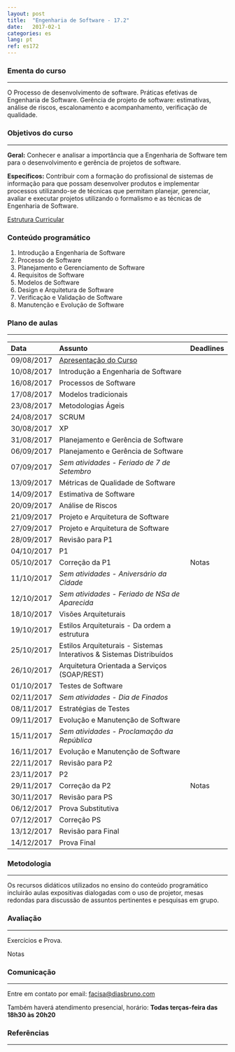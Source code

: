 ```yaml
---
layout: post
title:  "Engenharia de Software - 17.2"
date:   2017-02-1
categories: es
lang: pt
ref: es172
---
```


### Ementa do curso
___
O Processo de desenvolvimento de software. Práticas efetivas de Engenharia de Software. Gerência de projeto de software: estimativas, análise de riscos, escalonamento e acompanhamento, verificação de qualidade.

### Objetivos do curso
___
**Geral:**
Conhecer e analisar a importância que a Engenharia de Software tem para o desenvolvimento e gerência de projetos de software.

**Específicos:**
Contribuir com a formação do profissional de sistemas de informação para que possam desenvolver produtos e implementar processos utilizando-se de técnicas que permitam planejar, gerenciar, avaliar e executar projetos utilizando o formalismo e as técnicas de Engenharia de Software.

[Estrutura Curricular](https://drive.google.com/file/d/0B9oADRpZVGECMmQ4WV83YVlRRGs/view?usp=sharing)

### Conteúdo programático

1. Introdução a Engenharia de Software
2. Processo de Software
3. Planejamento e Gerenciamento de Software
4. Requisitos de Software
5. Modelos de Software
6. Design e Arquitetura de Software
7. Verificação e Validação de Software
8. Manutenção e Evolução de Software

### Plano de aulas
___

| Data	| Assunto | Deadlines
| :------- | :------ | :------ |
| 09/08/2017 | [Apresentação do Curso](https://docs.google.com/presentation/d/1EeiAs1zpZIVcpZs-dTG1XUrIcHUDLj1OX2s7mMRZ-EE/preview)
| 10/08/2017 | Introdução a Engenharia de Software
| 16/08/2017 | Processos de Software
| 17/08/2017 | Modelos tradicionais 
| 23/08/2017 | Metodologias Ágeis 
| 24/08/2017 | SCRUM 
| 30/08/2017 | XP 
| 31/08/2017 | Planejamento e Gerência de Software
| 06/09/2017 | Planejamento e Gerência de Software
| 07/09/2017 | *Sem atividades - Feriado de 7 de Setembro*
| 13/09/2017 | Métricas de Qualidade de Software
| 14/09/2017 | Estimativa de Software
| 20/09/2017 | Análise de Riscos 
| 21/09/2017 | Projeto e Arquitetura de Software
| 27/09/2017 | Projeto e Arquitetura de Software
| 28/09/2017 | Revisão para P1
| 04/10/2017 | P1
| 05/10/2017 | Correção da P1 | Notas
| 11/10/2017 | *Sem atividades - Aniversário da Cidade*
| 12/10/2017 | *Sem atividades - Feriado de NSa de Aparecida*
| 18/10/2017 | Visões Arquiteturais
| 19/10/2017 | Estilos Arquiteturais - Da ordem a estrutura 
| 25/10/2017 | Estilos Arquiteturais - Sistemas Interativos & Sistemas Distribuídos
| 26/10/2017 | Arquitetura Orientada a Serviços (SOAP/REST)
| 01/10/2017 | Testes de Software
| 02/11/2017 | *Sem atividades - Dia de Finados*
| 08/11/2017 | Estratégias de Testes 
| 09/11/2017 | Evolução e Manutenção de Software
| 15/11/2017 | *Sem atividades - Proclamação da República*
| 16/11/2017 | Evolução e Manutenção de Software
| 22/11/2017 | Revisão para P2
| 23/11/2017 | P2
| 29/11/2017 | Correção da P2 | Notas
| 30/11/2017 | Revisão para PS
| 06/12/2017 | Prova Substitutiva
| 07/12/2017 | Correção PS
| 13/12/2017 | Revisão para Final
| 14/12/2017 | Prova Final


### Metodologia
___
Os recursos didáticos utilizados no ensino do conteúdo programático incluirão aulas expositivas dialogadas com o uso de projetor, mesas redondas para discussão de assuntos pertinentes e pesquisas em grupo.

### Avaliação
___
Exercícios e Prova.

Notas

### Comunicação
___

Entre em contato por email: facisa@diasbruno.com

Também haverá atendimento presencial, horário: **Todas terças-feira das 18h30 às 20h20**

### Referências
___


